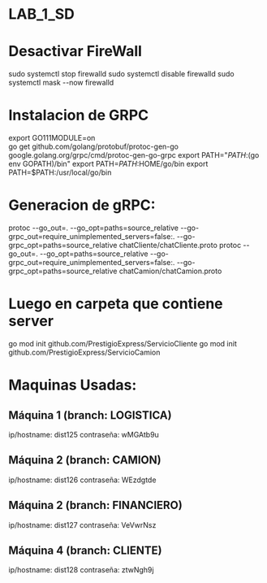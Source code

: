 # LAB_1_SD

# Desactivar FireWall
sudo systemctl stop firewalld
sudo systemctl disable firewalld
sudo systemctl mask --now firewalld

# Instalacion de GRPC
export GO111MODULE=on  
go get github.com/golang/protobuf/protoc-gen-go google.golang.org/grpc/cmd/protoc-gen-go-grpc
export PATH="$PATH:$(go env GOPATH)/bin"
export PATH=$PATH:$HOME/go/bin
export PATH=$PATH:/usr/local/go/bin


# Generacion de gRPC:
protoc --go_out=. --go_opt=paths=source_relative  --go-grpc_out=require_unimplemented_servers=false:. --go-grpc_opt=paths=source_relative chatCliente/chatCliente.proto
protoc --go_out=. --go_opt=paths=source_relative  --go-grpc_out=require_unimplemented_servers=false:. --go-grpc_opt=paths=source_relative chatCamion/chatCamion.proto

# Luego en carpeta que contiene server
go mod init github.com/PrestigioExpress/ServicioCliente
go mod init github.com/PrestigioExpress/ServicioCamion


# Maquinas Usadas:
## Máquina 1 (branch: LOGISTICA) 
ip/hostname: dist125 
contraseña: wMGAtb9u

## Máquina 2 (branch: CAMION) 
ip/hostname: dist126 
contraseña: WEzdgtde

##  Máquina 2 (branch: FINANCIERO) 
ip/hostname: dist127 
contraseña: VeVwrNsz

## Máquina 4 (branch: CLIENTE) 
ip/hostname: dist128 
contraseña: ztwNgh9j